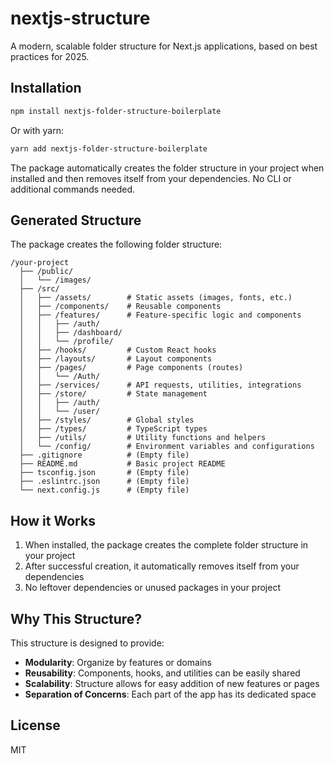 # nextjs-structure

A modern, scalable folder structure for Next.js applications, based on best practices for 2025.

## Installation

```bash
npm install nextjs-folder-structure-boilerplate
```

Or with yarn:

```bash
yarn add nextjs-folder-structure-boilerplate
```

The package automatically creates the folder structure in your project when installed and then removes itself from your dependencies. No CLI or additional commands needed.

## Generated Structure

The package creates the following folder structure:

```
/your-project
  ├── /public/
  │   └── /images/
  ├── /src/
  │   ├── /assets/        # Static assets (images, fonts, etc.)
  │   ├── /components/    # Reusable components
  │   ├── /features/      # Feature-specific logic and components
  │   │   ├── /auth/
  │   │   ├── /dashboard/
  │   │   └── /profile/
  │   ├── /hooks/         # Custom React hooks
  │   ├── /layouts/       # Layout components
  │   ├── /pages/         # Page components (routes)
  │   │   └── /Auth/
  │   ├── /services/      # API requests, utilities, integrations
  │   ├── /store/         # State management
  │   │   ├── /auth/
  │   │   └── /user/
  │   ├── /styles/        # Global styles
  │   ├── /types/         # TypeScript types
  │   ├── /utils/         # Utility functions and helpers
  │   └── /config/        # Environment variables and configurations
  ├── .gitignore          # (Empty file)
  ├── README.md           # Basic project README
  ├── tsconfig.json       # (Empty file)
  ├── .eslintrc.json      # (Empty file)
  └── next.config.js      # (Empty file)
```

## How it Works

1. When installed, the package creates the complete folder structure in your project
2. After successful creation, it automatically removes itself from your dependencies
3. No leftover dependencies or unused packages in your project

## Why This Structure?

This structure is designed to provide:

- **Modularity**: Organize by features or domains
- **Reusability**: Components, hooks, and utilities can be easily shared
- **Scalability**: Structure allows for easy addition of new features or pages
- **Separation of Concerns**: Each part of the app has its dedicated space

## License

MIT
